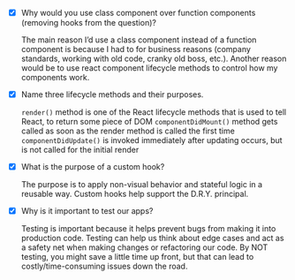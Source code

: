 - [x] Why would you use class component over function components (removing hooks from the question)?

    The main reason I’d use a class component instead of a function component is because I had to for business reasons (company standards, working with old code, cranky old boss, etc.). Another reason would be to use react component lifecycle methods to control how my components work. 

- [x] Name three lifecycle methods and their purposes.

    `render()` method is one of the React lifecycle methods that is used to tell React, to return some piece of DOM
    `componentDidMount()` method gets called as soon as the render method is called the first time
    `componentDidUpdate()` is invoked immediately after updating occurs, but is not called for the initial render

- [x] What is the purpose of a custom hook?

    The purpose is to apply non-visual behavior and stateful logic in a reusable way. Custom hooks help support the D.R.Y. principal. 

- [x] Why is it important to test our apps?

    Testing is important because it helps prevent bugs from making it into production code. Testing can help us think about edge cases and act as a safety net when making changes or refactoring our code. By NOT testing, you might save a little time up front, but that can lead to costly/time-consuming issues down the road. 